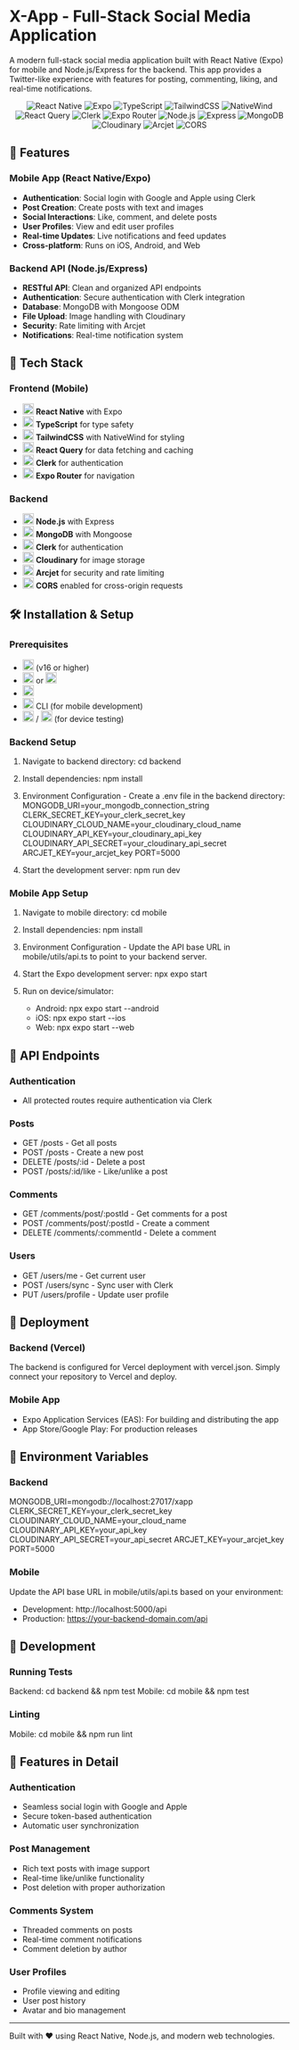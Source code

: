 # X-App - Full-Stack Social Media Application

A modern full-stack social media application built with React Native (Expo) for mobile and Node.js/Express for the backend. This app provides a Twitter-like experience with features for posting, commenting, liking, and real-time notifications.
<!-- Tech stack icons -->
<p align="center">
   <img src="https://img.shields.io/badge/React_Native-20232A?style=for-the-badge&logo=react&logoColor=61DAFB" alt="React Native" />
   <img src="https://img.shields.io/badge/Expo-000020?style=for-the-badge&logo=expo&logoColor=white" alt="Expo" />
   <img src="https://img.shields.io/badge/TypeScript-3178C6?style=for-the-badge&logo=typescript&logoColor=white" alt="TypeScript" />
   <img src="https://img.shields.io/badge/Tailwind_CSS-06B6D4?style=for-the-badge&logo=tailwindcss&logoColor=white" alt="TailwindCSS" />
   <img src="https://img.shields.io/badge/NativeWind-38BDF8?style=for-the-badge&logo=tailwindcss&logoColor=white" alt="NativeWind" />
   <img src="https://img.shields.io/badge/React_Query-FF4154?style=for-the-badge&logo=react-query&logoColor=white" alt="React Query" />
   <img src="https://img.shields.io/badge/Clerk-3A3A3A?style=for-the-badge&logo=clerk&logoColor=white" alt="Clerk" />
   <img src="https://img.shields.io/badge/Expo_Router-000020?style=for-the-badge&logo=expo&logoColor=white" alt="Expo Router" />
   <img src="https://img.shields.io/badge/Node.js-339933?style=for-the-badge&logo=nodedotjs&logoColor=white" alt="Node.js" />
   <img src="https://img.shields.io/badge/Express-000000?style=for-the-badge&logo=express&logoColor=white" alt="Express" />
   <img src="https://img.shields.io/badge/MongoDB-47A248?style=for-the-badge&logo=mongodb&logoColor=white" alt="MongoDB" />
   <img src="https://img.shields.io/badge/Cloudinary-3448C5?style=for-the-badge&logo=cloudinary&logoColor=white" alt="Cloudinary" />
   <img src="https://img.shields.io/badge/Arcjet-000000?style=for-the-badge&logo=data:image/svg+xml;base64,PHN2ZyBmaWxsPSIjRkZGIiB2aWV3Qm94PSIwIDAgMjQgMjQiPjxwYXRoIGQ9Ik0xMiAyQzYuNDggMiAyIDYuNDggMiAxMnM0LjQ4IDEwIDEwIDEwIDEwLTQuNDggMTAtMTBTMTcuNTIgMiAxMiAyem0wIDE4Yy00LjQxIDAtOC0zLjU5LTgtOHMzLjU5LTggOC04IDggMy41OSA4IDgtMy41OSA4LTggOHoiLz48L3N2Zz4=&logoColor=white" alt="Arcjet" />
   <img src="https://img.shields.io/badge/CORS-0052CC?style=for-the-badge&logo=mozilla&logoColor=white" alt="CORS" />
</p>

## 🚀 Features

### Mobile App (React Native/Expo)
- **Authentication**: Social login with Google and Apple using Clerk
- **Post Creation**: Create posts with text and images
- **Social Interactions**: Like, comment, and delete posts
- **User Profiles**: View and edit user profiles
- **Real-time Updates**: Live notifications and feed updates
- **Cross-platform**: Runs on iOS, Android, and Web

### Backend API (Node.js/Express)
- **RESTful API**: Clean and organized API endpoints
- **Authentication**: Secure authentication with Clerk integration
- **Database**: MongoDB with Mongoose ODM
- **File Upload**: Image handling with Cloudinary
- **Security**: Rate limiting with Arcjet
- **Notifications**: Real-time notification system

## 📱 Tech Stack

### Frontend (Mobile)
- <img src="https://img.shields.io/badge/React_Native-20232A?style=flat-square&logo=react&logoColor=61DAFB" alt="React Native" height="20"/> **React Native** with Expo
- <img src="https://img.shields.io/badge/TypeScript-3178C6?style=flat-square&logo=typescript&logoColor=white" alt="TypeScript" height="20"/> **TypeScript** for type safety
- <img src="https://img.shields.io/badge/Tailwind_CSS-06B6D4?style=flat-square&logo=tailwindcss&logoColor=white" alt="TailwindCSS" height="20"/> **TailwindCSS** with NativeWind for styling
- <img src="https://img.shields.io/badge/React_Query-FF4154?style=flat-square&logo=react-query&logoColor=white" alt="React Query" height="20"/> **React Query** for data fetching and caching
- <img src="https://img.shields.io/badge/Clerk-3A3A3A?style=flat-square&logo=clerk&logoColor=white" alt="Clerk" height="20"/> **Clerk** for authentication
- <img src="https://img.shields.io/badge/Expo_Router-000020?style=flat-square&logo=expo&logoColor=white" alt="Expo Router" height="20"/> **Expo Router** for navigation

### Backend
- <img src="https://img.shields.io/badge/Node.js-339933?style=flat-square&logo=nodedotjs&logoColor=white" alt="Node.js" height="20"/> **Node.js** with Express
- <img src="https://img.shields.io/badge/MongoDB-47A248?style=flat-square&logo=mongodb&logoColor=white" alt="MongoDB" height="20"/> **MongoDB** with Mongoose
- <img src="https://img.shields.io/badge/Clerk-3A3A3A?style=flat-square&logo=clerk&logoColor=white" alt="Clerk" height="20"/> **Clerk** for authentication
- <img src="https://img.shields.io/badge/Cloudinary-3448C5?style=flat-square&logo=cloudinary&logoColor=white" alt="Cloudinary" height="20"/> **Cloudinary** for image storage
- <img src="https://img.shields.io/badge/Arcjet-000000?style=flat-square&logo=data:image/svg+xml;base64,PHN2ZyBmaWxsPSIjRkZGIiB2aWV3Qm94PSIwIDAgMjQgMjQiPjxwYXRoIGQ9Ik0xMiAyQzYuNDggMiAyIDYuNDggMiAxMnM0LjQ4IDEwIDEwIDEwIDEwLTQuNDggMTAtMTBTMTcuNTIgMiAxMiAyem0wIDE4Yy00LjQxIDAtOC0zLjU5LTgtOHMzLjU5LTggOC04IDggMy41OSA4IDgtMy41OSA4LTggOHoiLz48L3N2Zz4=&logoColor=white" alt="Arcjet" height="20"/> **Arcjet** for security and rate limiting
- <img src="https://img.shields.io/badge/CORS-0052CC?style=flat-square&logo=mozilla&logoColor=white" alt="CORS" height="20"/> **CORS** enabled for cross-origin requests


## 🛠️ Installation & Setup

### Prerequisites
- <img src="https://img.shields.io/badge/Node.js-339933?style=flat-square&logo=nodedotjs&logoColor=white" alt="Node.js" height="20"/> (v16 or higher)
- <img src="https://img.shields.io/badge/npm-CB3837?style=flat-square&logo=npm&logoColor=white" alt="npm" height="20"/> or <img src="https://img.shields.io/badge/yarn-2C8EBB?style=flat-square&logo=yarn&logoColor=white" alt="yarn" height="20"/> 
- <img src="https://img.shields.io/badge/MongoDB-47A248?style=flat-square&logo=mongodb&logoColor=white" alt="MongoDB" height="20"/> 
- <img src="https://img.shields.io/badge/Expo-000020?style=flat-square&logo=expo&logoColor=white" alt="Expo CLI" height="20"/>  CLI (for mobile development)
- <img src="https://img.shields.io/badge/Android_Studio-3DDC84?style=flat-square&logo=android-studio&logoColor=white" alt="Android Studio" height="20"/> / <img src="https://img.shields.io/badge/Xcode-147EFB?style=flat-square&logo=xcode&logoColor=white" alt="Xcode" height="20"/> (for device testing)

### Backend Setup

1. Navigate to backend directory: cd backend

2. Install dependencies: npm install

3. Environment Configuration - Create a .env file in the backend directory:
   MONGODB_URI=your_mongodb_connection_string
   CLERK_SECRET_KEY=your_clerk_secret_key
   CLOUDINARY_CLOUD_NAME=your_cloudinary_cloud_name
   CLOUDINARY_API_KEY=your_cloudinary_api_key
   CLOUDINARY_API_SECRET=your_cloudinary_api_secret
   ARCJET_KEY=your_arcjet_key
   PORT=5000

4. Start the development server: npm run dev

### Mobile App Setup

1. Navigate to mobile directory: cd mobile

2. Install dependencies: npm install

3. Environment Configuration - Update the API base URL in mobile/utils/api.ts to point to your backend server.

4. Start the Expo development server: npx expo start

5. Run on device/simulator:
   - Android: npx expo start --android
   - iOS: npx expo start --ios
   - Web: npx expo start --web


## 🔧 API Endpoints

### Authentication
- All protected routes require authentication via Clerk

### Posts
- GET /posts - Get all posts
- POST /posts - Create a new post
- DELETE /posts/:id - Delete a post
- POST /posts/:id/like - Like/unlike a post

### Comments
- GET /comments/post/:postId - Get comments for a post
- POST /comments/post/:postId - Create a comment
- DELETE /comments/:commentId - Delete a comment

### Users
- GET /users/me - Get current user
- POST /users/sync - Sync user with Clerk
- PUT /users/profile - Update user profile

## 🚀 Deployment

### Backend (Vercel)
The backend is configured for Vercel deployment with vercel.json. Simply connect your repository to Vercel and deploy.

### Mobile App
- Expo Application Services (EAS): For building and distributing the app
- App Store/Google Play: For production releases

## 🔐 Environment Variables

### Backend
MONGODB_URI=mongodb://localhost:27017/xapp
CLERK_SECRET_KEY=your_clerk_secret_key
CLOUDINARY_CLOUD_NAME=your_cloud_name
CLOUDINARY_API_KEY=your_api_key
CLOUDINARY_API_SECRET=your_api_secret
ARCJET_KEY=your_arcjet_key
PORT=5000

### Mobile
Update the API base URL in mobile/utils/api.ts based on your environment:
- Development: http://localhost:5000/api
- Production: https://your-backend-domain.com/api

## 🧪 Development

### Running Tests
Backend: cd backend && npm test
Mobile: cd mobile && npm test

### Linting
Mobile: cd mobile && npm run lint

## 📱 Features in Detail

### Authentication
- Seamless social login with Google and Apple
- Secure token-based authentication
- Automatic user synchronization

### Post Management
- Rich text posts with image support
- Real-time like/unlike functionality
- Post deletion with proper authorization

### Comments System
- Threaded comments on posts
- Real-time comment notifications
- Comment deletion by author

### User Profiles
- Profile viewing and editing
- User post history
- Avatar and bio management


---

Built with ❤️ using React Native, Node.js, and modern web technologies.